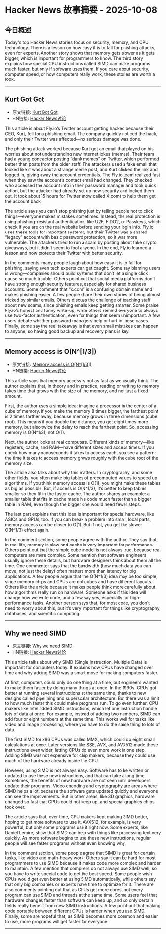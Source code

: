# Hacker News 故事摘要 - 2025-10-08

## 今日概述

Today's top Hacker News stories focus on security, memory, and CPU technology. There is a lesson on how easy it is to fall for phishing attacks, even for experts. Another story shows that memory gets slower as it gets bigger, which is important for programmers to know. The third story explains how special CPU instructions called SIMD can make programs much faster, but only if software uses them. If you care about security, computer speed, or how computers really work, these stories are worth a look.

---

## Kurt Got Got

- 原文链接: [Kurt Got Got](https://fly.io/blog/kurt-got-got/)
- HN链接: [Hacker News讨论](https://news.ycombinator.com/item?id=45520615)

This article is about Fly.io’s Twitter account getting hacked because their CEO, Kurt, fell for a phishing email. The company quickly noticed the hack, and only their Twitter was affected—no serious damage was done.

The phishing attack worked because Kurt got an email that played on his worries about not understanding new internet jokes (memes). Their team had a young contractor posting “dank memes” on Twitter, which performed better than posts from the older staff. The attackers used a fake email that looked like it was about a strange meme post, and Kurt clicked the link and logged in, giving away the account credentials. The Fly.io team realized fast when they saw the account’s contact email had changed. They checked who accessed the account info in their password manager and took quick action, but the attacker had already set up new security and locked them out. It took about 15 hours for Twitter (now called X.com) to help them get the account back.

The article says you can’t stop phishing just by telling people not to click things—everyone makes mistakes sometimes. Instead, the real protection is using phishing-resistant authentication, like U2F, FIDO2, or Passkeys, which check if you are on the real website before sending your login info. Fly.io uses these tools for important systems, but their Twitter was a shared “legacy” account with basic password protection, so it was more vulnerable. The attackers tried to run a scam by posting about fake crypto giveaways, but it didn’t seem to fool anyone. In the end, Fly.io learned a lesson and now protects their Twitter with better security.

In the comments, many people laugh about how easy it is to fall for phishing, saying even tech experts can get caught. Some say blaming users is wrong—companies should build systems that don’t let a single click cause so much trouble. Others point out that social media platforms don’t have strong enough security features, especially for shared business accounts. Some comment that “x.com” is a confusing domain name and makes phishing easier. A few people share their own stories of being almost tricked by similar emails. Others discuss the challenge of teaching staff about new scams, since phishing emails keep getting smarter. Some praise Fly.io’s honest and funny write-up, while others remind everyone to always use two-factor authentication, even for things that seem unimportant. A few users debate whether password managers help or hurt in these cases. Finally, some say the real takeaway is that even small mistakes can happen to anyone, so having good backup and recovery plans is key.

---

## Memory access is O(N^[1/3])

- 原文链接: [Memory access is O(N^[1/3])](https://vitalik.eth.limo/general/2025/10/05/memory13.html)
- HN链接: [Hacker News讨论](https://news.ycombinator.com/item?id=45484999)

This article says that memory access is not as fast as we usually think. The author explains that, in theory and in practice, reading or writing to memory takes time that grows with the size of the memory, and not just a fixed amount.

First, the author uses a simple idea: imagine a processor in the center of a cube of memory. If you make the memory 8 times bigger, the farthest point is 2 times farther away, because memory grows in three dimensions (cube root). This means if you double the distance, you get eight times more memory, but also twice the delay to reach the farthest point. So, accessing memory is O(N^1/3), not O(1).

Next, the author looks at real computers. Different kinds of memory—like registers, cache, and RAM—have different sizes and access times. If you check how many nanoseconds it takes to access each, you see a pattern: the time it takes to access memory grows roughly with the cube root of the memory size.

The article also talks about why this matters. In cryptography, and some other fields, you often make big tables of precomputed values to speed up algorithms. If you think memory access is O(1), you might make these tables as big as possible. But, if access is O(N^1/3), it’s better to keep tables smaller so they fit in the faster cache. The author shares an example: a smaller table that fits in cache made his code much faster than a bigger table in RAM, even though the bigger one would need fewer steps.

The last part explains that this idea is important for special hardware, like ASICs and GPUs, too. If you can break a problem into small, local parts, memory access can be closer to O(1). But if not, you get the slower O(N^1/3) effect again.

In the comment section, some people agree with the author. They say that, in real life, memory is slow and cache is very important for performance. Others point out that the simple cube model is not always true, because real computers are more complex. Some mention that software engineers usually ignore these details, but hardware designers think about them all the time. One commenter says that the bandwidth (how much data you can move, not just the delay) often matters more than latency for big applications. A few people argue that the O(N^1/3) idea may be too simple, since memory chips and CPUs are not cubes and have different layouts. Others like the article because it makes people think more carefully about how algorithms really run on hardware. Someone asks if this idea will change how we write code, and a few say yes, especially for high-performance tasks. Another person says that, for most code, you don’t need to worry about this, but it’s very important for things like cryptography, databases, and scientific computing.

---

## Why we need SIMD

- 原文链接: [Why we need SIMD](https://parallelprogrammer.substack.com/p/why-we-need-simd-the-real-reason)
- HN链接: [Hacker News讨论](https://news.ycombinator.com/item?id=45487310)

This article talks about why SIMD (Single Instruction, Multiple Data) is important for computers today. It explains how CPUs have changed over time and why adding SIMD was a smart move for making computers faster.

At first, computers could only do one thing at a time, but engineers wanted to make them faster by doing many things at once. In the 1990s, CPUs got better at running several instructions at the same time, thanks to new designs called pipelining and superscalar architecture. But there was a limit to how much faster this could make programs run. To go even further, CPU makers like Intel added SIMD instructions, which let one instruction handle lots of data at once. For example, instead of adding two numbers, SIMD can add four or eight numbers at the same time. This works well for tasks like video and image processing, where you have to do the same thing to lots of data.

The first SIMD for x86 CPUs was called MMX, which could do eight small calculations at once. Later versions like SSE, AVX, and AVX512 made these instructions even wider, letting CPUs do even more work in one step. Adding SIMD was not expensive for chip makers, because they could use much of the hardware already inside the CPU.

However, using SIMD is not always easy. Software has to be written or updated to use these new instructions, and that can take a long time. Sometimes, the benefits of new hardware are not seen until developers update their programs. Video encoding and cryptography are areas where SIMD helps a lot, because the software gets updated quickly and everyone can see the improvements. But in other areas, like 3D graphics, hardware changed so fast that CPUs could not keep up, and special graphics chips took over.

The article says that, over time, CPU makers kept making SIMD better, hoping to get more software to use it. AVX512, for example, is very powerful, but only some programs use it right now. Some experts, like Daniel Lemire, show that SIMD can help with things like processing text very quickly. As more software begins to use these new instructions, regular people will see faster programs without even knowing why.

In the comment section, some people agree that SIMD is great for certain tasks, like video and math-heavy work. Others say it can be hard for most programmers to use SIMD because it makes code more complex and harder to maintain. A few mention that compilers do not always use SIMD well, so you have to write special code to get the best speed. Some people wish CPUs would get even better at using SIMD automatically, while others say that only big companies or experts have time to optimize for it. There are also comments pointing out that as CPUs get more cores, not every program can use SIMD and threads at the same time. Some users feel that hardware changes faster than software can keep up, and so only certain fields really benefit from new SIMD instructions. A few point out that making code portable between different CPUs is harder when you use SIMD. Finally, some are hopeful that, as SIMD becomes more common and easier to use, more programs will get faster for everyone.

---

